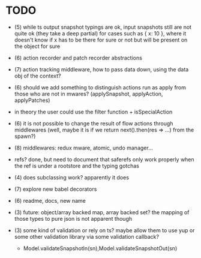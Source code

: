 # TODO

- (5) while ts output snapshot typings are ok, input snapshots still are not quite ok (they take a deep partial) for cases
  such as { x: 10 }, where it doesn't know if x has to be there for sure or not but will be present on the object for sure

- (6) action recorder and patch recorder abstractions

- (7) action tracking middleware, how to pass data down, using the data obj of the context?

- (6) should we add something to distinguish actions run as apply from those who are not in mwares? (applySnapshot, applyAction, applyPatches)
- in theory the user could use the filter function + isSpecialAction

- (6) it is not possible to change the result of flow actions through middlewares (well, maybe it is if we return next().then(res => ...) from the spawn?)

- (8) middlewares: redux mware, atomic, undo manager...

- refs? done, but need to document that saferefs only work properly when the ref is under a rootstore and the typing gotchas

- (4) does subclassing work? apparently it does

- (7) explore new babel decorators

- (6) readme, docs, new name

- (3) future: object/array backed map, array backed set? the mapping of those types to pure json is not apparent though
- (3) some kind of validation or rely on ts? maybe allow them to use yup or some other validation library via some validation callback?
  - Model.validateSnapshotIn(sn),Model.validateSnapshotOut(sn)
